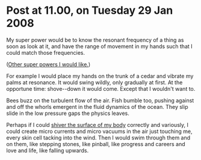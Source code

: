 # Post at 11.00, on Tuesday 29 Jan 2008

My super power would be to know the resonant frequency of a thing as soon as
look at it, and have the range of movement in my hands such that I could match
those frequencies.

([Other super powers I would
like.](http://interconnected.org/notes/2006/02/scifi/?p=47 "There are 3. From
the end of the Goldsmith's Sci-fi I Like talk."))

For example I would place my hands on the trunk of a cedar and vibrate my
palms at resonance. It would swing wildly, only gradually at first. At the
opportune time: shove--down it would come. Except that I wouldn't want to.

Bees buzz on the turbulent flow of the air. Fish bumble too, pushing against
and off the whorls emergent in the fluid dynamics of the ocean. They slip
slide in the low pressure gaps the physics leaves.

Perhaps if I could [shiver the surface of my
body](http://www.ncbi.nlm.nih.gov/sites/entrez?db=pubmed&uid=5428970&cmd=showdetailview&indexed=google "Chest motion visualized by holographic interferometry. What happens when you
put a woman naked from the waist up on a vibrating platform and make a
hologram of it: you see the isolines of velocity.") correctly and variously, I
could create micro currents and micro vacuums in the air just touching me,
every skin cell tacking into the wind. Then I would swim through them and on
them, like stepping stones, like pinball, like progress and careers and love
and life, like falling upwards.
